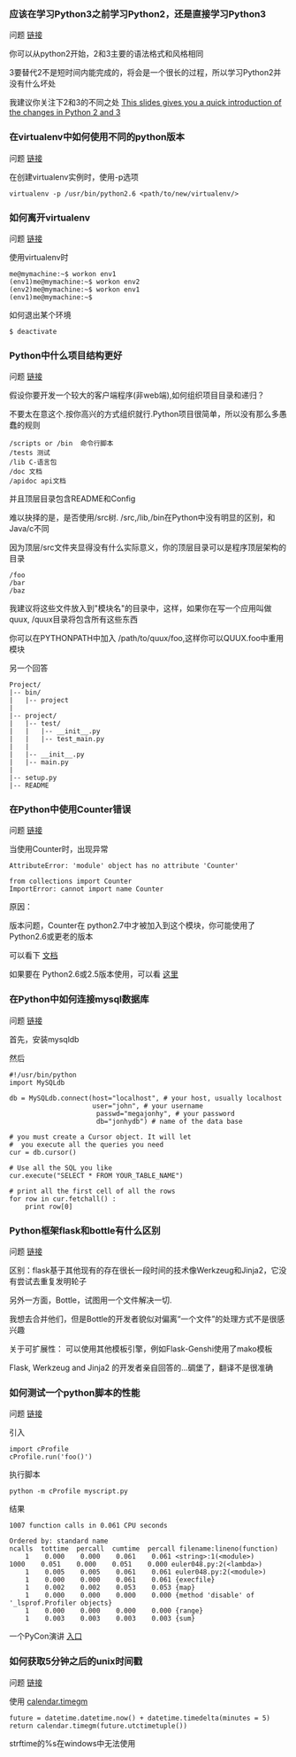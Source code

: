 

### 应该在学习Python3之前学习Python2，还是直接学习Python3

问题 [链接](http://stackoverflow.com/questions/170921/should-i-learn-python-2-before-3-or-start-directly-from-python-3)

你可以从python2开始，2和3主要的语法格式和风格相同

3要替代2不是短时间内能完成的，将会是一个很长的过程，所以学习Python2并没有什么坏处

我建议你关注下2和3的不同之处  [This slides gives you a quick introduction of the changes in Python 2 and 3](http://stackoverflow.com/questions/170921/should-i-learn-python-2-before-3-or-start-directly-from-python-3)





### 在virtualenv中如何使用不同的python版本

问题 [链接](http://stackoverflow.com/questions/1534210/use-different-python-version-with-virtualenv)

在创建virtualenv实例时，使用-p选项

    virtualenv -p /usr/bin/python2.6 <path/to/new/virtualenv/>

### 如何离开virtualenv

问题 [链接](http://stackoverflow.com/questions/990754/how-to-leave-a-python-virtualenv)

使用virtualenv时

    me@mymachine:~$ workon env1
    (env1)me@mymachine:~$ workon env2
    (env2)me@mymachine:~$ workon env1
    (env1)me@mymachine:~$

如何退出某个环境

    $ deactivate

### Python中什么项目结构更好

问题 [链接](http://stackoverflow.com/questions/193161/what-is-the-best-project-structure-for-a-python-application)

假设你要开发一个较大的客户端程序(非web端),如何组织项目目录和递归？


不要太在意这个.按你高兴的方式组织就行.Python项目很简单，所以没有那么多愚蠢的规则

    /scripts or /bin  命令行脚本
    /tests 测试
    /lib C-语言包
    /doc 文档
    /apidoc api文档

并且顶层目录包含README和Config

难以抉择的是，是否使用/src树. /src,/lib,/bin在Python中没有明显的区别，和Java/c不同

因为顶层/src文件夹显得没有什么实际意义，你的顶层目录可以是程序顶层架构的目录

    /foo
    /bar
    /baz

我建议将这些文件放入到"模块名"的目录中，这样，如果你在写一个应用叫做quux, /quux目录将包含所有这些东西

你可以在PYTHONPATH中加入 /path/to/quux/foo,这样你可以QUUX.foo中重用模块


另一个回答

    Project/
    |-- bin/
    |   |-- project
    |
    |-- project/
    |   |-- test/
    |   |   |-- __init__.py
    |   |   |-- test_main.py
    |   |
    |   |-- __init__.py
    |   |-- main.py
    |
    |-- setup.py
    |-- README


### 在Python中使用Counter错误

问题 [链接](http://stackoverflow.com/questions/13311094/counter-in-collections-module-python)

当使用Counter时，出现异常

    AttributeError: 'module' object has no attribute 'Counter'

    from collections import Counter
    ImportError: cannot import name Counter

原因：

版本问题，Counter在 python2.7中才被加入到这个模块，你可能使用了Python2.6或更老的版本

可以看下 [文档](http://docs.python.org/2/library/collections.html#collections.Counter)

如果要在 Python2.6或2.5版本使用，可以看 [这里](http://code.activestate.com/recipes/576611-counter-class/)


### 在Python中如何连接mysql数据库

问题 [链接](http://stackoverflow.com/questions/372885/how-do-i-connect-to-a-mysql-database-in-python)

首先，安装mysqldb

然后

    #!/usr/bin/python
    import MySQLdb

    db = MySQLdb.connect(host="localhost", # your host, usually localhost
                         user="john", # your username
                          passwd="megajonhy", # your password
                          db="jonhydb") # name of the data base

    # you must create a Cursor object. It will let
    #  you execute all the queries you need
    cur = db.cursor()

    # Use all the SQL you like
    cur.execute("SELECT * FROM YOUR_TABLE_NAME")

    # print all the first cell of all the rows
    for row in cur.fetchall() :
        print row[0]

### Python框架flask和bottle有什么区别

问题 [链接](http://stackoverflow.com/questions/4941145/python-flask-vs-bottle)

区别：flask基于其他现有的存在很长一段时间的技术像Werkzeug和Jinja2，它没有尝试去重复发明轮子

另外一方面，Bottle，试图用一个文件解决一切.

我想去合并他们，但是Bottle的开发者貌似对偏离“一个文件”的处理方式不是很感兴趣

关于可扩展性： 可以使用其他模板引擎，例如Flask-Genshi使用了mako模板

Flask, Werkzeug and Jinja2 的开发者亲自回答的...碉堡了，翻译不是很准确


### 如何测试一个python脚本的性能

问题 [链接](http://stackoverflow.com/questions/582336/how-can-you-profile-a-python-script)


引入

    import cProfile
    cProfile.run('foo()')

执行脚本

    python -m cProfile myscript.py

结果

    1007 function calls in 0.061 CPU seconds

    Ordered by: standard name
    ncalls  tottime  percall  cumtime  percall filename:lineno(function)
        1    0.000    0.000    0.061    0.061 <string>:1(<module>)
    1000    0.051    0.000    0.051    0.000 euler048.py:2(<lambda>)
        1    0.005    0.005    0.061    0.061 euler048.py:2(<module>)
        1    0.000    0.000    0.061    0.061 {execfile}
        1    0.002    0.002    0.053    0.053 {map}
        1    0.000    0.000    0.000    0.000 {method 'disable' of '_lsprof.Profiler objects}
        1    0.000    0.000    0.000    0.000 {range}
        1    0.003    0.003    0.003    0.003 {sum}

一个PyCon演讲 [入口](http://blip.tv/pycon-us-videos-2009-2010-2011/introduction-to-python-profiling-1966784)


### 如何获取5分钟之后的unix时间戳

问题 [链接](http://stackoverflow.com/questions/2775864/python-create-unix-timestamp-five-minutes-in-the-future)

使用 [calendar.timegm](http://docs.python.org/3.3/library/calendar.html#calendar.timegm)

    future = datetime.datetime.now() + datetime.timedelta(minutes = 5)
    return calendar.timegm(future.utctimetuple())

strftime的%s在windows中无法使用




